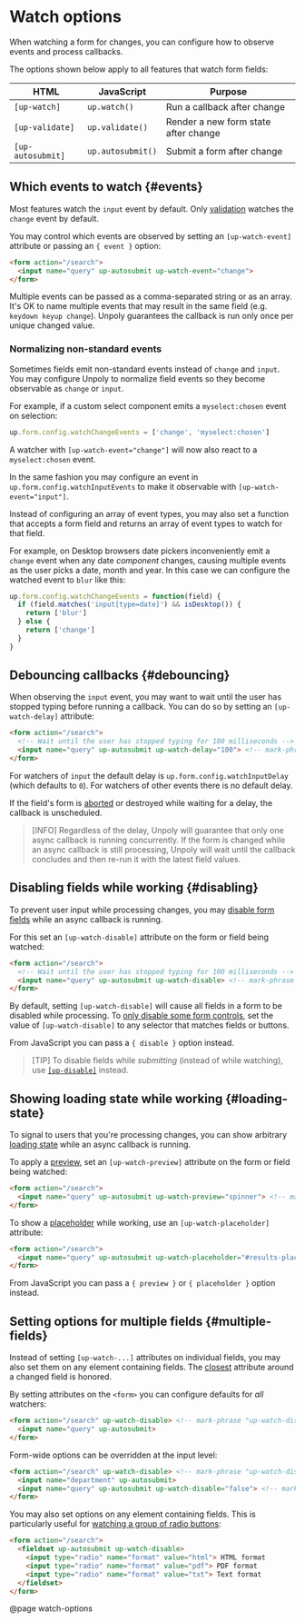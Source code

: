 Watch options
=============

When watching a form for changes, you can configure how to observe events
and process callbacks.

The options shown below apply to all features that watch form fields:

| HTML              | JavaScript        | Purpose                              |
|-------------------|-------------------|--------------------------------------|
| `[up-watch]`      | `up.watch()`      | Run a callback after change          |
| `[up-validate]`   | `up.validate()`   | Render a new form state after change |
| `[up-autosubmit]` | `up.autosubmit()` | Submit a form after change           |



Which events to watch {#events}
---------------------

Most features watch the `input` event by default. Only [validation](/up-validate) watches the `change` event by default.

You may control which events are observed by setting an `[up-watch-event]` attribute or passing
an `{ event }` option:

```html
<form action="/search">
  <input name="query" up-autosubmit up-watch-event="change">
</form>
```

Multiple events can be passed as a comma-separated string or as an array.
It's OK to name multiple events that may result in the same field (e.g. `keydown keyup change`).
Unpoly guarantees the callback is run only once per unique changed value.

### Normalizing non-standard events

Sometimes fields emit non-standard events instead of `change` and `input`.
You may configure Unpoly to normalize field events so they become
observable as `change` or `input`.

For example, if a custom select component emits a `myselect:chosen` event on selection:

```js
up.form.config.watchChangeEvents = ['change', 'myselect:chosen']
```

A watcher with `[up-watch-event="change"]` will now also react to a `myselect:chosen` event.

In the same fashion you may configure an event in `up.form.config.watchInputEvents`
to make it observable with `[up-watch-event="input"]`.

Instead of configuring an array of event types, you may also set a function that accepts
a form field and returns an array of event types to watch for that field.

For example,
on Desktop browsers date pickers inconveniently emit a `change` event when any date *component*
changes, causing multiple events as the user picks a date, month and year. In this case
we can configure the watched event to `blur` like this:

```js
up.form.config.watchChangeEvents = function(field) { 
  if (field.matches('input[type=date]') && isDesktop()) {
    return ['blur']
  } else {
    return ['change']
  }
}
```


Debouncing callbacks {#debouncing}
--------------------

When observing the `input` event, you may want to wait until the user has stopped
typing before running a callback. You can do so by setting an `[up-watch-delay]` attribute:

```html
<form action="/search">
  <!-- Wait until the user has stopped typing for 100 milliseconds -->
  <input name="query" up-autosubmit up-watch-delay="100"> <!-- mark-phrase "up-watch-delay" -->
</form>
```

For watchers of `input` the default delay is `up.form.config.watchInputDelay` (which defaults to `0`).
For watchers of other events there is no default delay.

If the field's form is [aborted](/aborting-requests) or destroyed while waiting for a delay,
the callback is unscheduled.

> [INFO]
> Regardless of the delay, Unpoly will guarantee that only one async callback is running concurrently.
> If the form is changed while an async callback is still processing,
> Unpoly will wait until the callback concludes and then re-run it with the latest field values.



Disabling fields while working {#disabling}
------------------------------

To prevent user input while processing changes, you may [disable form fields](/disabling-forms)
while an async callback is running.

For this set an `[up-watch-disable]` attribute on the form or field being watched:

```html
<form action="/search">
  <!-- Wait until the user has stopped typing for 100 milliseconds -->
  <input name="query" up-autosubmit up-watch-disable> <!-- mark-phrase "up-watch-disable" -->
</form>
```

By default, setting `[up-watch-disable]` will cause all fields in a form to be disabled while processing.
To [only disable some form controls](/disabling-forms#disabling-some-controls-only),
set the value of `[up-watch-disable]` to any selector that matches fields or buttons.

From JavaScript you can pass a `{ disable }` option instead.

> [TIP]
> To disable fields while *submitting* (instead of while watching), use [`[up-disable]`](/disabling-forms) instead.


Showing loading state while working {#loading-state}
-----------------------------------

To signal to users that you're processing changes, you can show arbitrary [loading state](/loading-state)
while an async callback is running.

To apply a [preview](/previews), set an `[up-watch-preview]` attribute on the form or field being watched:

```html
<form action="/search">
  <input name="query" up-autosubmit up-watch-preview="spinner"> <!-- mark-phrase "up-watch-preview" -->
</form>
```

To show a [placeholder](/placeholders) while working, use an `[up-watch-placeholder]` attribute:

```html
<form action="/search">
  <input name="query" up-autosubmit up-watch-placeholder="#results-placeholder"> <!-- mark-phrase "up-watch-placeholder" -->
</form>
```

From JavaScript you can pass a `{ preview }` or `{ placeholder }` option instead.


Setting options for multiple fields {#multiple-fields}
----------------------------------

Instead of setting `[up-watch-...]` attributes on individual fields, you may also set them on any element containing fields.
The [closest](https://developer.mozilla.org/en-US/docs/Web/API/Element/closest) attribute around a changed field is honored.

By setting attributes on the `<form>` you can configure defaults for *all* watchers:

```html
<form action="/search" up-watch-disable> <!-- mark-phrase "up-watch-disable" -->
  <input name="query" up-autosubmit>
</form>
```

Form-wide options can be overridden at the input level:

```html
<form action="/search" up-watch-disable> <!-- mark-phrase "up-watch-disable" -->
  <input name="department" up-autosubmit>
  <input name="query" up-autosubmit up-watch-disable="false"> <!-- mark-phrase "up-watch-disable" -->
</form>
```

You may also set options on any element containing fields.
This is particularly useful for [watching a group of radio buttons](/up-watch#watching-radio-buttons):

```html
<form action="/search">
  <fieldset up-autosubmit up-watch-disable>
    <input type="radio" name="format" value="html"> HTML format
    <input type="radio" name="format" value="pdf"> PDF format
    <input type="radio" name="format" value="txt"> Text format
  </fieldset>
</form>
```


@page watch-options
